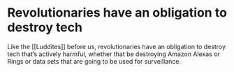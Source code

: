 # Revolutionaries have an obligation to destroy tech

Like the [[Luddites]] before us, revolutionaries have an obligation to destroy tech that&rsquo;s actively harmful, whether that be destroying Amazon Alexas or Rings or data sets that are going to be used for surveillance.
